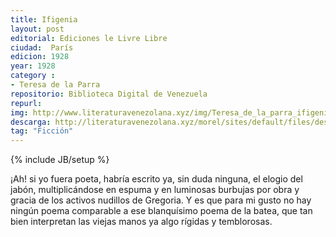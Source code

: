 ```yaml
---
title: Ifigenia
layout: post
editorial: Ediciones le Livre Libre
ciudad:  París
edicion: 1928
year: 1928
category :
- Teresa de la Parra 
repositorio: Biblioteca Digital de Venezuela
repurl: 
img: http://www.literaturavenezolana.xyz/img/Teresa_de_la_parra_ifigenia_literatura_venezolana..jpg
descarga: http://literaturavenezolana.xyz/morel/sites/default/files/descargas/Teresa_de_la_parra_ifigenia_literatura_venezolana.pdf
tag: "Ficción"
---
```

{% include JB/setup %}

¡Ah! si yo fuera poeta, habría escrito ya, sin duda ninguna, el elogio del jabón, multiplicándose en espuma y en luminosas burbujas por obra y gracia de los activos nudillos de Gregoria. Y es que para mi gusto no hay ningún poema comparable a ese blanquísimo poema de la batea, que tan bien interpretan las viejas manos ya algo rígidas y temblorosas.